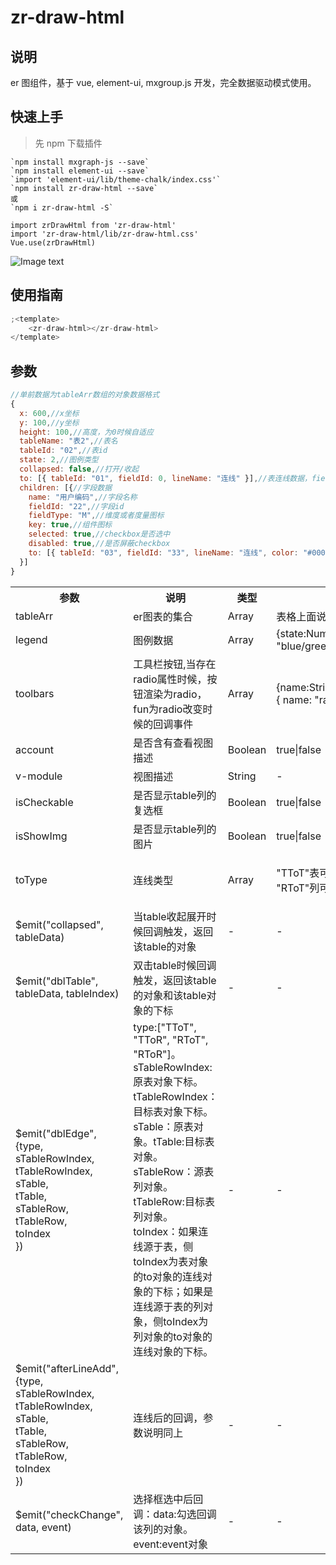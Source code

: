 # zr-draw-html

## 说明

er 图组件，基于 vue, element-ui, mxgroup.js 开发，完全数据驱动模式使用。

## 快速上手

> 先 npm 下载插件

```
`npm install mxgraph-js --save`
`npm install element-ui --save`
`import 'element-ui/lib/theme-chalk/index.css'`
`npm install zr-draw-html --save`
或
`npm i zr-draw-html -S`

import zrDrawHtml from 'zr-draw-html'
import 'zr-draw-html/lib/zr-draw-html.css'
Vue.use(zrDrawHtml)
```

![Image text](https://github.com/zjhr/zjhr-zr-draw-html-/blob/master/images/show.png)

## 使用指南

```js
;<template>
	<zr-draw-html></zr-draw-html>
</template>
```

## 参数

```js
//单前数据为tableArr数组的对象数据格式
{
  x: 600,//x坐标
  y: 100,//y坐标
  height: 100,//高度，为0时候自适应
  tableName: "表2",//表名
  tableId: "02",//表id
  state: 2,//图例类型
  collapsed: false,//打开/收起
  to: [{ tableId: "01", fieldId: 0, lineName: "连线" }],//表连线数据，fieldId为0则连表，否则链接是字段
  children: [{//字段数据
    name: "用户编码",//字段名称
    fieldId: "22",//字段id
    fieldType: "M",//维度或者度量图标
    key: true,//组件图标
    selected: true,//checkbox是否选中
    disabled: true,//是否屏蔽checkbox
    to: [{ tableId: "03", fieldId: "33", lineName: "连线", color: "#000" }]//连线数据
  }]
}
```

<table>
  <tr>
    <th>参数</th>
    <th>说明</th>
    <th>类型</th>
    <th>可选值</th>
    <th>默认值</th>
  </tr>
  <tr>
    <td>tableArr</td>
    <td>er图表的集合</td>
    <td>Array</td>
    <td>表格上面说明</td>
    <td>[]</td>
  </tr>
  <tr>
    <td>legend</td>
    <td>图例数据</td>
    <td>Array</td>
    <td>{state:Number ,name: String, color: "blue/green/yellow"}</td>
    <td>[]</td>
  </tr>
  <tr>
    <td>toolbars</td>
    <td>工具栏按钮,当存在radio属性时候，按钮渲染为radio，fun为radio改变时候的回调事件</td>
    <td>Array</td>
    <td>{name:String,icon:String,fun:Function,radio:{ name: "radioxx", checked: true }}</td>
    <td>[]</td>
  </tr>
  <tr>
    <td>account</td>
    <td>是否含有查看视图描述</td>
    <td>Boolean</td>
    <td>true|false</td>
    <td>false</td>
  </tr>
  <tr>
    <td>v-module</td>
    <td>视图描述</td>
    <td>String</td>
    <td>-</td>
    <td>-</td>
  </tr>
  <tr>
    <td>isCheckable</td>
    <td>是否显示table列的复选框</td>
    <td>Boolean</td>
    <td>true|false</td>
    <td>false</td>
  </tr>
  <tr>
    <td>isShowImg</td>
    <td>是否显示table列的图片</td>
    <td>Boolean</td>
    <td>true|false</td>
    <td>false</td>
  </tr>
  <tr>
    <td>toType</td>
    <td>连线类型</td>
    <td>Array</td>
    <td>"TToT"表可以连接表, "TToR"表可以连接列, "RToT"列可以连接表, "RToR"列可以连接列。</td>
    <td>["TToT", "TToR", "RToT", "RToR"]</td>
  </tr>
  <tr>
    <td>$emit("collapsed", tableData)</td>
    <td>当table收起展开时候回调触发，返回该table的对象</td>
    <td>-</td>
    <td>-</td>
    <td></td>
  </tr>
  <tr>
    <td>$emit("dblTable", tableData, tableIndex)</td>
    <td>双击table时候回调触发，返回该table的对象和该table对象的下标</td>
    <td>-</td>
    <td>-</td>
    <td></td>
  </tr>
  <tr>
    <td>$emit("dblEdge", <br/>
    {type,<br/>
    sTableRowIndex,<br/>
    tTableRowIndex,<br/>
    sTable,<br/>
    tTable,<br/>
    sTableRow,<br/>
    tTableRow,<br/>
    toIndex<br/>
    })</td>
    <td>
      type:["TToT", "TToR", "RToT", "RToR"]。<br/>
      sTableRowIndex:原表对象下标。<br/>
      tTableRowIndex：目标表对象下标。<br/>
      sTable：原表对象。tTable:目标表对象。<br/>
      sTableRow：源表列对象。<br/>
      tTableRow:目标表列对象。<br/>
      toIndex：如果连线源于表，侧toIndex为表对象的to对象的连线对象的下标；如果是连线源于表的列对象，侧toIndex为列对象的to对象的连线对象的下标。
    </td>
    <td>-</td>
    <td>-</td>
    <td></td>
  </tr>
  <tr>
    <td>$emit("afterLineAdd", <br/>
    {type,<br/>
    sTableRowIndex,<br/>
    tTableRowIndex,<br/>
    sTable,<br/>
    tTable,<br/>
    sTableRow,<br/>
    tTableRow,<br/>
    toIndex<br/>
    })</td>
    <td>连线后的回调，参数说明同上</td>
    <td>-</td>
    <td>-</td>
    <td></td>
  </tr>
  <tr>
    <td>$emit("checkChange", data, event)</td>
    <td>选择框选中后回调：data:勾选回调该列的对象。event:event对象</td>
    <td>-</td>
    <td>-</td>
    <td></td>
  </tr>
</table>
